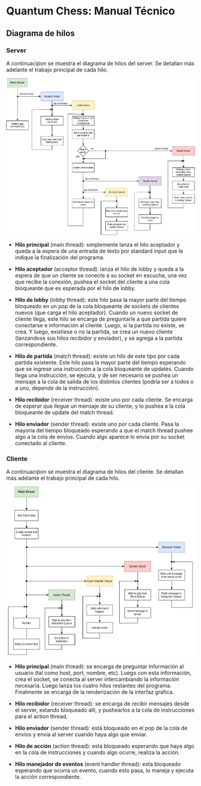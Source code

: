 # Quantum Chess: Manual Técnico

## Diagrama de hilos

### Server

A continuaciṕon se muestra el diagrama de hilos del server. Se detallan más adelante el trabajo principal de cada hilo.
<p align=center>
    <img src="images/manual_tecnico/server_threads.png" alt="DIagrama de hilos del server">
</p>

* **Hilo principal** (main thread): simplemente lanza el hilo aceptador y queda a la espera de una entrada de texto por standard input que le indique la finalización del programa.

* **Hilo aceptador** (acceptor thread): lanza el hilo de lobby y queda a la espera de que un cliente se conecte a su socket en escucha, una vez que recibe la conexión, pushea el socket del cliente a una cola bloqueante que es esperada por el hilo de lobby.

* **Hilo de lobby** (lobby thread): este hilo pasa la mayor parte del tiempo bloqueado en un pop de la cola bloqueante de sockets de clientes nuevos (que carga el hilo aceptador). Cuando un nuevo socket de cliente llega, este hilo se encarga de preguntarle a que partida quiere conectarse e información al cliente. Luego, si la partida no existe, se crea. Y luego, existiese o no la partida, se crea un nuevo cliente (lanzandose sus hilos recibidor y enviador), y se agrega a la partida correspondiente.

* **Hilo de partida** (match thread): existe un hilo de este tipo por cada partida existente. Este hilo pasa la mayor parte del tiempo esperando que se ingrese una instrucción a la cola bloqueante de updates. Cuando llega una instrucción, se ejecuta, y de ser necesario se pushea un mensaje a la cola de salida de los distintos clientes (podría ser a todos o a uno, depende de la instrucción).

* **Hilo recibidor** (receiver thread): existe uno por cada cliente. Se encarga de esperar que llegue un mensaje de su cliente, y lo pushea a la cola bloqueante de update del match thread.

* **Hilo enviador** (sender thread): existe uno por cada cliente. Pasa la mayoria del tiempo bloqueado esperando a que el match thread pushee algo a la cola de envios. Cuando algo aparece lo envia por su socket conectado al cliente.

### Cliente

A continuaciṕon se muestra el diagrama de hilos del cliente. Se detallan más adelante el trabajo principal de cada hilo.
<p align=center>
    <img src="images/manual_tecnico/client_threads.png" alt="DIagrama de hilos del server">
</p>

* **Hilo principal** (main thread): se encarga de preguntar información al usuario (tal como host, port, nombre, etc). Luego con esta información, crea el socket, se conecta al server intercambiando la información necesaria. Luego lanza los cuatro hilos restantes del programa. Finalmente se encarga de la renderización de la interfaz gráfica.

* **Hilo recibidor** (receiver thread): se encarga de recibir mensajes desde el server, estando bloqueado allí, y pushearlos a la cola de instrucciones para el action thread.


* **Hilo enviador** (sender thread): está bloqueado en el pop de la cola de envios y envia al server cuando haya algo que enviar.

* **Hilo de acción** (action thread): esta bloqueado esperando que haya algo en la cola de instrucciones y cuando algo ocurre, realiza la acción.

* **Hilo manejador de eventos** (event handler thread): esta bloqueado esperando que ocurra un evento, cuando esto pasa, lo maneja y ejecuta la acción correspondiente.